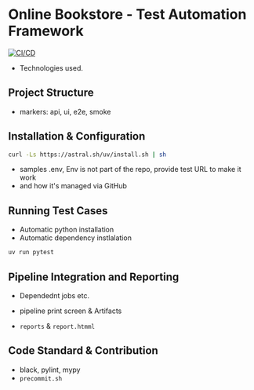 # Online Bookstore - Test Automation Framework

[![CI/CD](https://github.com/sodelalbert/online_bookstore_taf/actions/workflows/ci.yml/badge.svg)](https://github.com/sodelalbert/online_bookstore_taf/actions/workflows/ci.yml)

- Technologies used.

## Project Structure

- markers: api, ui, e2e, smoke

## Installation & Configuration

```bash
curl -Ls https://astral.sh/uv/install.sh | sh
```

- samples .env, Env is not part of the repo, provide test URL to make it work
- and how it's managed via GitHub

## Running Test Cases

- Automatic python installation
- Automatic dependency instlalation

```bash
uv run pytest
```

## Pipeline Integration and Reporting

- Dependednt jobs etc.

- pipeline print screen & Artifacts

- `reports` & `report.htmml`

## Code Standard & Contribution

- black, pylint, mypy
- `precommit.sh`
